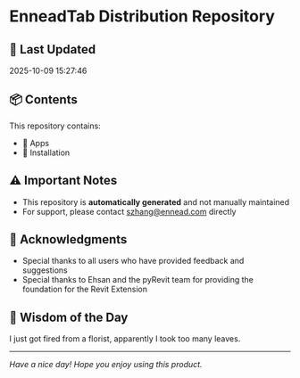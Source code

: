 # EnneadTab Distribution Repository

## 📅 Last Updated
2025-10-09 15:27:46



## 📦 Contents
This repository contains:
- 📂 Apps
- 📂 Installation

## ⚠️ Important Notes
- This repository is **automatically generated** and not manually maintained
- For support, please contact szhang@ennead.com directly

## 🙏 Acknowledgments
- Special thanks to all users who have provided feedback and suggestions
- Special thanks to Ehsan and the pyRevit team for providing the foundation for the Revit Extension

## 💭 Wisdom of the Day
I just got fired from a florist, apparently I took too many leaves.

---
*Have a nice day! Hope you enjoy using this product.*
